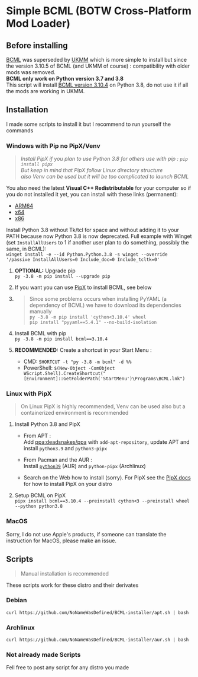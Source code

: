 # Simple BCML (BOTW Cross-Platform Mod Loader)

## Before installing

[BCML](https://github.com/NiceneNerd/BCML/ "Github repo") was superseded by [UKMM](https://github.com/NiceneNerd/UKMM/ "Github repo") which is more simple to install but since the version 3.10.5 of BCML (and UKMM of course) : compatibility with older mods was removed.  
**BCML only work on Python version 3.7 and 3.8**  
This script will install [BCML version 3.10.4](https://pypi.org/project/bcml/3.10.4/ "PyPI project page") on Python 3.8, do not use it if all the mods are working in UKMM.

## Installation

I made some scripts to install it but I recommend to run yourself the commands

### Windows with Pip no PipX/Venv

> _Install PipX if you plan to use Python 3.8 for others use with pip : ``pip install pipx``  
  But keep in mind that PipX follow Linux directory structure  
  also Venv can be used but it will be too complicated to launch BCML_

  You also need the latest **Visual C++ Redistributable** for your computer so if you do not installed it yet, you can install with these links (permanent):

- [ARM64](https://aka.ms/vs/17/release/vc_redist.arm64.exe)
- [x64](https://aka.ms/vs/17/release/vc_redist.x64.exe)
- [x86](https://aka.ms/vs/17/release/vc_redist.x86.exe)

Install Python 3.8 without Tk/tcl for space and without adding it to your PATH because now Python 3.8 is now deprecated. Full example with Winget (set `InstallAllUsers` to 1 if another user plan to do something, possibly the same, in BCML):  
``winget install -e --id Python.Python.3.8 -s winget --override '/passive InstallAllUsers=0 Include_doc=0 Include_tcltk=0'``

1. **OPTIONAL:** Upgrade pip  
``py -3.8 -m pip install --upgrade pip``

2. If you want you can use [PipX](https://pipx.pypa.io/stable/installation/ "Installation - PipX docs") to install BCML, see below

3. > Since some problems occurs when installing PyYAML (a dependency of BCML) we have to download its dependencies manually  
``py -3.8 -m pip install 'cython<3.10.4' wheel``  
``pip install "pyyaml==5.4.1" --no-build-isolation``

4. Install BCML with pip  
  ``py -3.8 -m pip install bcml==3.10.4``

5. **RECOMMENDED:** Create a shortcut in your Start Menu :

    - CMD: ``SHORTCUT -t "py -3.8 -m bcml" -d %%``
    - PowerShell: ``$(New-Object -ComObject WScript.Shell).CreateShortcut("[Environment]::GetFolderPath('StartMenu')\Programs\BCML.lnk")``

### Linux with PipX

> On Linux PipX is highly recommended, Venv can be used also but a containerized environment is recommended

1. Install Python 3.8 and PipX

    - From APT :  
  Add [ppa:deadsnakes/ppa](https://launchpad.net/~deadsnakes/+archive/ubuntu/ppa "Link to the Launchpad project") with `add-apt-repository`, update APT and install `python3.9` and `python3-pipx`

    - From Pacman and the AUR :  
  Install [`python39`](https://aur.archlinux.org/packages/python39 "AUR page") (AUR) and `python-pipx` (Archlinux)

    - Search on the Web how to install (sorry). For PipX see the [PipX docs](https://pipx.pypa.io/stable/installation/) for how to install PipX on your distro

2. Setup BCML on PipX  
``pipx install bcml==3.10.4 --preinstall cython<3 --preinstall wheel --python python3.8``

### MacOS

Sorry, I do not use Apple's products, if someone can translate the instruction for MacOS, please make an issue.

## Scripts

> Manual installation is recommended

These scripts work for these distro and their derivates

### Debian

``curl https://github.com/NoNameWasDefined/BCML-installer/apt.sh | bash``

### Archlinux

``curl https://github.com/NoNameWasDefined/BCML-installer/aur.sh | bash``

### Not already made Scripts

Fell free to post any script for any distro you made
